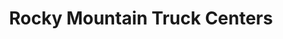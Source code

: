 ---
title: "Rocky Mountain Truck Centers"
url: /cheyenne/rocky-mountain-truck-centers/
shop: Autowerkstatt
---